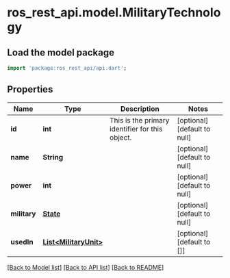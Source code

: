# ros_rest_api.model.MilitaryTechnology

## Load the model package
```dart
import 'package:ros_rest_api/api.dart';
```

## Properties
Name | Type | Description | Notes
------------ | ------------- | ------------- | -------------
**id** | **int** | This is the primary identifier for this object.  | [optional] [default to null]
**name** | **String** |  | [optional] [default to null]
**power** | **int** |  | [optional] [default to null]
**military** | [**State**](State.md) |  | [optional] [default to null]
**usedIn** | [**List&lt;MilitaryUnit&gt;**](MilitaryUnit.md) |  | [optional] [default to []]

[[Back to Model list]](../README.md#documentation-for-models) [[Back to API list]](../README.md#documentation-for-api-endpoints) [[Back to README]](../README.md)


